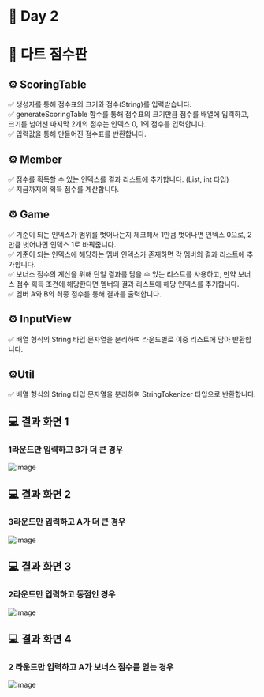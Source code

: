 # 📅 Day 2

# 🎯 다트 점수판

## ⚙️ ScoringTable

✅ 생성자를 통해 점수표의 크기와 점수(String)를 입력받습니다.<br>
✅ generateScoringTable 함수를 통해 점수표의 크기만큼 점수를 배열에 입력하고, 크기를 넘어선 마지막 2개의 점수는 인덱스 0, 1의 점수를 입력합니다.<br>
✅ 입력값을 통해 만들어진 점수표를 반환합니다.

## ⚙️ Member

✅ 점수를 획득할 수 있는 인덱스를 결과 리스트에 추가합니다. (List, int 타입) <br>
✅ 지금까지의 획득 점수를 계산합니다.

## ⚙️ Game

✅ 기준이 되는 인덱스가 범위를 벗어나는지 체크해서 1만큼 벗어나면 인덱스 0으로, 2만큼 벗어나면 인덱스 1로 바꿔줍니다.<br>
✅ 기준이 되는 인덱스에 해당하는 멤버 인덱스가 존재하면 각 멤버의 결과 리스트에 추가합니다.<br>
✅ 보너스 점수의 계산을 위해 단일 결과를 담을 수 있는 리스트를 사용하고, 만약 보너스 점수 획득 조건에 해당한다면 멤버의 결과 리스트에 해당 인덱스를 추가합니다.<br>
✅ 멤버 A와 B의 최종 점수를 통해 결과를 출력합니다.

## ⚙️ InputView

✅ 배열 형식의 String 타입 문자열을 분리하여 라운드별로 이중 리스트에 담아 반환합니다.

## ⚙️Util

✅ 배열 형식의 String 타입 문자열을 분리하여 StringTokenizer 타입으로 반환합니다.

## 💻 결과 화면 1
### 1라운드만 입력하고 B가 더 큰 경우

![image](https://github.com/yonghyeonpark/Codesquad-Programming-Practice/assets/126778700/6940b302-b988-497d-a4f7-252114cd7799)

## 💻 결과 화면 2
### 3라운드만 입력하고 A가 더 큰 경우

![image](https://github.com/yonghyeonpark/Codesquad-Programming-Practice/assets/126778700/9bb31db2-13d6-4cb0-9676-8ae32f8e965a)

## 💻 결과 화면 3
### 2라운드만 입력하고 동점인 경우

![image](https://github.com/yonghyeonpark/Codesquad-Programming-Practice/assets/126778700/7103e6ef-8023-4d9b-8c98-8b6c52e8ee56)

## 💻 결과 화면 4
### 2 라운드만 입력하고 A가 보너스 점수를 얻는 경우

![image](https://github.com/yonghyeonpark/Codesquad-Programming-Practice/assets/126778700/e2ebcfd9-5175-41dd-b69b-2718ef2fb03b)
